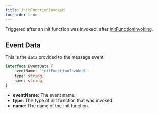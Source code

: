 ```yaml
---
title: initFunctionInvoked
toc_hide: true
---
```


Triggered after an init function was invoked, after [initFunctionInvoking](../initFunctionInvoking).

Event Data
----------

This is the `data` provided to the message event:

```ts
interface EventData {
    eventName: 'initFunctionInvoked',
    type: string,
    name: string,
}
```

- **eventName**: The event name.
- **type**: The type of init function that was invoked.
- **name**: The name of the init function.
